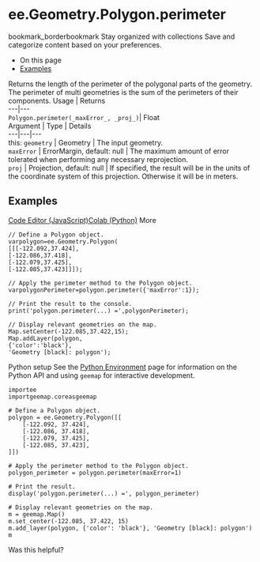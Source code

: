  
#  ee.Geometry.Polygon.perimeter
bookmark_borderbookmark Stay organized with collections  Save and categorize content based on your preferences.
  * On this page
  * [Examples](https://developers.google.com/earth-engine/apidocs/ee-geometry-polygon-perimeter#examples)


Returns the length of the perimeter of the polygonal parts of the geometry. The perimeter of multi geometries is the sum of the perimeters of their components.
Usage | Returns  
---|---  
`Polygon.perimeter(_maxError_, _proj_)`|  Float  
Argument | Type | Details  
---|---|---  
this: `geometry` | Geometry | The input geometry.  
`maxError` | ErrorMargin, default: null | The maximum amount of error tolerated when performing any necessary reprojection.  
`proj` | Projection, default: null | If specified, the result will be in the units of the coordinate system of this projection. Otherwise it will be in meters.  
## Examples
[Code Editor (JavaScript)](https://developers.google.com/earth-engine/apidocs/ee-geometry-polygon-perimeter#code-editor-javascript-sample)[Colab (Python)](https://developers.google.com/earth-engine/apidocs/ee-geometry-polygon-perimeter#colab-python-sample) More
```
// Define a Polygon object.
varpolygon=ee.Geometry.Polygon(
[[[-122.092,37.424],
[-122.086,37.418],
[-122.079,37.425],
[-122.085,37.423]]]);

// Apply the perimeter method to the Polygon object.
varpolygonPerimeter=polygon.perimeter({'maxError':1});

// Print the result to the console.
print('polygon.perimeter(...) =',polygonPerimeter);

// Display relevant geometries on the map.
Map.setCenter(-122.085,37.422,15);
Map.addLayer(polygon,
{'color':'black'},
'Geometry [black]: polygon');
```
Python setup
See the [ Python Environment](https://developers.google.com/earth-engine/guides/python_install) page for information on the Python API and using `geemap` for interactive development.
```
importee
importgeemap.coreasgeemap
```
```
# Define a Polygon object.
polygon = ee.Geometry.Polygon([[
    [-122.092, 37.424],
    [-122.086, 37.418],
    [-122.079, 37.425],
    [-122.085, 37.423],
]])

# Apply the perimeter method to the Polygon object.
polygon_perimeter = polygon.perimeter(maxError=1)

# Print the result.
display('polygon.perimeter(...) =', polygon_perimeter)

# Display relevant geometries on the map.
m = geemap.Map()
m.set_center(-122.085, 37.422, 15)
m.add_layer(polygon, {'color': 'black'}, 'Geometry [black]: polygon')
m
```

Was this helpful?
